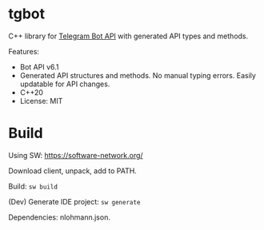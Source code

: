 # tgbot

C++ library for [Telegram Bot API](https://core.telegram.org/bots/api) with generated API types and methods.

Features:

* Bot API v6.1
* Generated API structures and methods. No manual typing errors. Easily updatable for API changes.
* C++20
* License: MIT

# Build

Using SW: https://software-network.org/

Download client, unpack, add to PATH.

Build: `sw build`

(Dev) Generate IDE project: `sw generate`

Dependencies: nlohmann.json.
